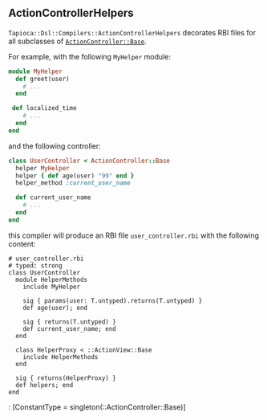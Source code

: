 ## ActionControllerHelpers

`Tapioca::Dsl::Compilers::ActionControllerHelpers` decorates RBI files for all
subclasses of [`ActionController::Base`](https://api.rubyonrails.org/classes/ActionController/Helpers.html).

For example, with the following `MyHelper` module:

~~~rb
module MyHelper
  def greet(user)
    # ...
  end

 def localized_time
    # ...
  end
end
~~~

and the following controller:

~~~rb
class UserController < ActionController::Base
  helper MyHelper
  helper { def age(user) "99" end }
  helper_method :current_user_name

  def current_user_name
    # ...
  end
end
~~~

this compiler will produce an RBI file `user_controller.rbi` with the following content:

~~~rbi
# user_controller.rbi
# typed: strong
class UserController
  module HelperMethods
    include MyHelper

    sig { params(user: T.untyped).returns(T.untyped) }
    def age(user); end

    sig { returns(T.untyped) }
    def current_user_name; end
  end

  class HelperProxy < ::ActionView::Base
    include HelperMethods
  end

  sig { returns(HelperProxy) }
  def helpers; end
end
~~~
: [ConstantType = singleton(::ActionController::Base)]
